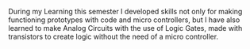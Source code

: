 During my Learning this semester I developed skills not only for making functioning prototypes with code and micro controllers, but I have 
also learned to make Analog Circuits with the use of Logic Gates, made with transistors to create logic without the need of a micro 
controller.
